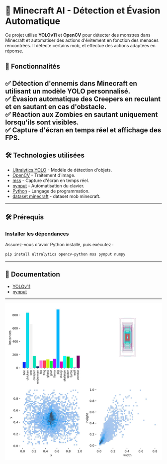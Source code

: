 # 🧠 Minecraft AI - Détection et Évasion Automatique

Ce projet utilise **YOLOv11** et **OpenCV** pour détecter des monstres dans Minecraft et automatiser des actions d'évitement en fonction des menaces rencontrées. Il détecte certains mob, et effectue des actions adaptées en réponse.

## 📌 Fonctionnalités

✅ **Détection d'ennemis** dans Minecraft en utilisant un modèle YOLO personnalisé.  
✅ **Évasion automatique** des Creepers en reculant et en sautant en cas d'obstacle.  
✅ **Réaction aux Zombies** en sautant uniquement lorsqu'ils sont visibles.  
✅ **Capture d'écran en temps réel** et affichage des FPS.  
---

## 🛠 Technologies utilisées

- [Ultralytics YOLO](https://github.com/ultralytics/ultralytics) - Modèle de détection d'objets.
- [OpenCV](https://opencv.org/) - Traitement d'image.
- [mss](https://github.com/BoboTiG/python-mss) - Capture d'écran en temps réel.
- [pynput](https://pynput.readthedocs.io/en/latest/) - Automatisation du clavier.
- [Python](https://www.python.org/downloads/release/python-3119/) - Langage de programmation.
- [dataset minecraft](https://universe.roboflow.com/minecraft-object-detection/minecraft-mob-detection/dataset/10) - dataset mob minecraft.
***
## 🛠️ Prérequis
### **Installer les dépendances**
Assurez-vous d'avoir Python installé, puis exécutez :
```sh
pip install ultralytics opencv-python mss pynput numpy
```
***
## 📄 Documentation

- [YOLOv11](https://docs.ultralytics.com/fr/models/yolo11/)
- [pynput](https://www.youtube.com/watch?v=sJx_lFtrO3E)

***
![MobList](runs\detect\minecraft_detection\labels.jpg)